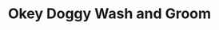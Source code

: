 ---
title: "Okey Doggy Wash and Groom"
url: /colorado-springs/okey-doggy-wash-and-groom/
shop: Tiersalon
---
